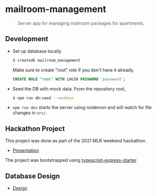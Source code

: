 # mailroom-management

> Server app for managing mailroom packages for apartments.

## Development

- Set up database locally

    ```bash
    $ createdb mailroom_management
    ```

    Make sure to create "root" role if you don't have it already.

    ```sql
    CREATE ROLE "root" WITH LOGIN PASSWORD 'password';
    ```

- Seed the DB with mock data. From the repository root,

  ```bash
  $ npm run db:seed --verbose
  ```

- `npm run dev` starts the server using nodemon and will watch for file changes in `src/`.

## Hackathon Project

This project was done as part of the 2021 MLK weekend hackathon.
- [Presentation](https://docs.google.com/presentation/d/1_ar_jEO88tG6dETIEmP70kEh1Gz9vE18MTv7rNJgl5I/edit?fbclid=IwAR0MrUbj8qiVgRDhztdoMdFXeTEo0oRuqdwrwPx2Ta4sWFxeJRgm9fB0c4A)

The project was bootstrapped using [typescript-express-starter](https://github.com/ljlm0402/typescript-express-starter)
## Database Design

- [Design](https://docs.google.com/spreadsheets/d/1E2PyCmbndTBpCrilgouZCPuyTIWZsnbl1QEmAvUGr3g/edit?usp=sharing)
